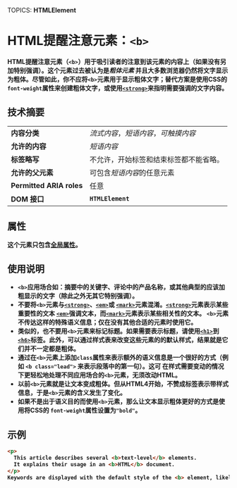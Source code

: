 TOPICS: <b>
        HTMLElement

# HTML提醒注意元素：`<b>`

**HTML提醒注意元素**（**`<b>`**）用于**吸引读者的注意**到该元素的内容上（如果没有另加特别强调）。这个元素过去被认为是*粗体元素*
并且大多数浏览器仍然将文字显示为粗体。尽管如此，你不应将`<b>`元素用于显示粗体文字；替代方案是使用CSS的`font-weight`属性来创建粗体文字，或使用[`<strong>`](/zh-hans/webfrontend/<strong>)来指明需要强调的文字内容。

## 技术摘要

|  |  |
| :-- | :-- |
| **内容分类** | *流式内容*，*短语内容*，*可触摸内容* |
| **允许的内容** | *短语内容* |
| **标签略写** | 不允许，开始标签和结束标签都不能省略。|
| **允许的父元素** | 可包含*短语内容*的任意元素 |
| **Permitted ARIA roles** | 任意 |
| **DOM 接口** | **`HTMLElement`** |

## 属性

这个元素只包含[全局属性](/zh-hans/webfrontend/HTML_Global_Attributes)。

## 使用说明

- `<b>`应用场合如：摘要中的关键字、评论中的产品名称，或其他典型的应该加粗显示的文字（除此之外无其它特别强调）。
- 不要将`<b>`元素与[`<strong>`](/zh-hans/webfrontend/<strong>)、[`<em>`](/zh-hans/webfrontend/<em>)或
[`<mark>`](/zh-hans/webfrontend/<mark>)元素混淆。[`<strong>`](/zh-hans/webfrontend/<strong>)元素表示某些重要性的文本
[`<em>`](/zh-hans/webfrontend/<em>)强调文本，而[`<mark>`](/zh-hans/webfrontend/<mark>)元素表示某些相关性的文本。 `<b>`元素不传达这样的特殊语义信息；仅在没有其他合适的元素时使用它。
- 类似的，也不要用`<b>`元素来标记标题。如果需要表示标题，请使用[`<h1>`](/zh-hans/webfrontend/<h1>)到[`<h6>`](/zh-hans/webfrontend/<h6>)标签。此外，可以通过样式表来改变这些元素的的默认样式，结果就是它们并不一定都是粗体。
- 通过在`<b>`元素上添加`class`属性来表示额外的语义信息是一个很好的方式（例如 `<b class="lead">` 来表示段落中的第一句）。这可
在样式需要变动的情况下更轻松地处理不同应用场合的`<b>`元素，无须改动HTML。
- 以前`<b>`元素就是让文本变成粗体。但从HTML4开始，不赞成标签表示带样式信息，于是`<b>`元素的含义发生了变化。
- 如果不是出于语义目的而使用`<b>`元素，那么让文本显示粗体更好的方式是使用将CSS的 `font-weight`属性设置为`"bold"`。

## 示例

```html
<p>
  This article describes several <b>text-level</b> elements.
  It explains their usage in an <b>HTML</b> document.
</p>
Keywords are displayed with the default style of the <b> element, likely in bold.
```
